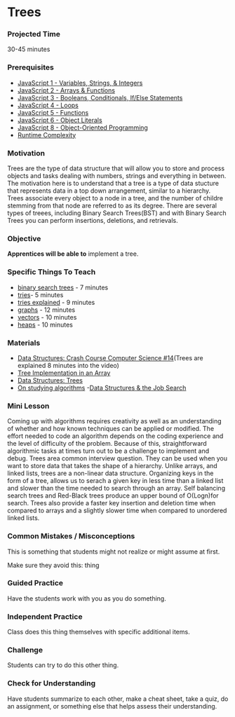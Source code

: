 # Trees

### Projected Time
30-45 minutes

### Prerequisites
- [JavaScript 1 - Variables, Strings, & Integers](https://github.com/Techtonica/curriculum/blob/master/javascript-1/lesson-plan.md)
- [JavaScript 2 - Arrays & Functions](https://github.com/Techtonica/curriculum/blob/master/javascript-2/lesson-plan.md)
- [JavaScript 3 - Booleans, Conditionals, If/Else Statements](https://github.com/Techtonica/curriculum/blob/master/javascript-3/lesson-plan.md)
- [JavaScript 4 - Loops](https://github.com/Techtonica/curriculum/blob/master/javascript-4/lesson-plan.md)
- [JavaScript 5 - Functions](https://github.com/Techtonica/curriculum/blob/master/javascript-5/lesson-plan.md)
- [JavaScript 6 - Object Literals](https://github.com/Techtonica/curriculum/blob/master/javascript-6/object-literals.md)
- [JavaScript 8 - Object-Oriented Programming](https://github.com/Techtonica/curriculum/blob/master/javascript-8/javascript-8.md)
- [Runtime Complexity](https://github.com/Techtonica/curriculum/tree/master/runtime-complexity)

### Motivation
Trees are the type of data structure that will allow you to store and process objects and tasks dealing with numbers, strings and everything in between. The motivation here is to understand that a tree is a type of data stucture that represents data in a top down arrangement, similar to a hierarchy. Trees associate every object to a node in a tree, and the number of childre stemming from that node are referred to as its degree. There are several types of treees, including Binary Search Trees(BST) and with Binary Search Trees you can perform insertions, deletions, and retrievals. 


### Objective
**Apprentices will be able to** implement a tree.


### Specific Things To Teach
- [binary search trees](https://youtu.be/P3YID7liBug) - 7 minutes
- [tries](https://youtu.be/zIjfhVPRZCg)- 5 minutes
- [tries explained](https://youtu.be/-urNrIAQnNo) - 9 minutes
- [graphs](https://youtu.be/zaBhtODEL0w) - 12 minutes
- [vectors](https://youtu.be/mWJkvxQXIa8) - 10 minutes
- [heaps](https://youtu.be/t0Cq6tVNRBA) - 10 minutes

### Materials

- [Data Structures: Crash Course Computer Science #14](https://youtu.be/DuDz6B4cqVc)(Trees are explained 8 minutes into the video)
- [Tree Implementation in an Array](https://webdocs.cs.ualberta.ca/~holte/T26/tree-as-array.html)
- [Data Structures: Trees](https://www.youtube.com/watch?v=oSWTXtMglKE)
- [On studying algorithms](http://shlegeris.com/2016/08/14/algorithms)
-[Data Structures & the Job Search](https://haseebq.com/how-to-break-into-tech-job-hunting-and-interviews/#general-study)
### Mini Lesson

Coming up with algorithms requires creativity as well as an understanding of whether and how known techniques can be applied or modified. The effort needed to code an algorithm depends on the coding experience and the level of difficulty of the problem. Because of this, straightforward algorithmic tasks at times turn out to be a challenge to implement and debug. Trees area common interview question. They can be used when you want to store data that takes the shape of a hierarchy. Unlike arrays, and linked lists, trees are a non-linear data structure. Organizing keys in the form of a tree, allows us to serach a given key in less time than a linked list and slower than the time needed to search through an array. Self balancing search trees and Red-Black trees produce an upper bound of O(Logn)for search. Trees also provide a faster key insertion and deletion time when compared to arrays and a slightly slower time when compared to unordered linked lists.


### Common Mistakes / Misconceptions

This is something that students might not realize or might assume at first.

Make sure they avoid this: thing


### Guided Practice

Have the students work with you as you do something.


### Independent Practice

Class does this thing themselves with specific additional items.


### Challenge

Students can try to do this other thing.


### Check for Understanding

Have students summarize to each other, make a cheat sheet, take a quiz, do an assignment, or something else that helps assess their understanding.
